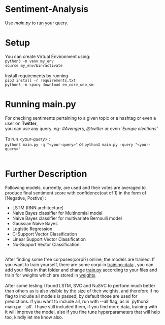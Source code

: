 # Sentiment-Analysis
Use *main.py* to run your query.
# Setup
You can create Virtual Environment using: <br>
`python3 -m venv my_env` <br>
`source my_env/bin/activate`
<br><br>
Install requirements by running
<br>
`pip3 install -r requirements.txt`
<br>
`python3 -m spacy download en_core_web_sm`
<br>
# Running main.py
For checking sentiments pertaining to a given topic or a hashtag or even a user on **Twitter**, <br>
 you can use any query. eg- *#Avengers*, *@twitter* or even *'Europe elections'*
<br><br>	To run *\<your-query\>* :<br>
`python3 main.py -q "<your-query>"` or
`python3 main.py -query "<your-query>"`
<br><br>
# Further Description
Following models, currently, are used and their votes are averaged to produce final sentiment score with confidence(out of 1) in the form of [Negative, Postive] :
- LSTM (RNN architecture)
- Naive Bayes classifier for Multinomial model
- Naive Bayes classifier for multivariate Bernoulli model
- Gaussian Naive Bayes
- Logistic Regression
- C-Support Vector Classification
- Linear Support Vector Classification
- Nu-Support Vector Classification.
<br>
After finding some free corpuses(corpi?) online, the models are trained. If you want to train yourself, there are some corpi in <a href="training-data">training-data</a> , you can add your files in that folder and change <a href="train.py">train.py</a> according to your files and train for weights which are stored in <a href="weights">weights</a>.
<br><br>
After some testing I found LSTM, SVC and NuSVC to perform much better than others as is also visible by the size of their weights, and therefore if no flag to include all models is passed, by default those are used for predictions. If you want to include all, run with --all flag, as in `python3 main.py --all`. I have still included them, if you find more data, training with it will improve the model, also if you fine tune hyperparameters that will help too, kindly let me know also.
